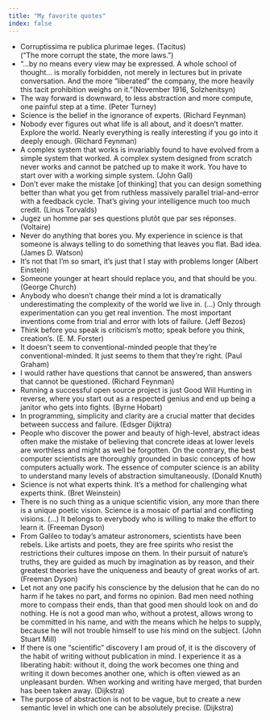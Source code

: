 ```yaml
---
title: "My favorite quotes"
index: false
---
```




- Corruptissima re publica plurimae leges. (Tacitus)<br/>
(&ldquo;The more corrupt the state, the more laws.&rdquo;)
- &ldquo;…by no means every view may be expressed. A whole school of thought… is morally forbidden, not merely in lectures but in private conversation. And the more “liberated” the company, the more heavily this tacit prohibition weighs on it.&rdquo;(November 1916, Solzhenitsyn)
- The way forward is downward, to less abstraction and more compute, one painful step at a time. (Peter Turney)
- Science is the belief in the ignorance of experts. (Richard Feynman)
- Nobody ever figures out what life is all about, and it doesn&rsquo;t matter. Explore the world. Nearly everything is really interesting if you go into it deeply enough. (Richard Feynman)
- A complex system that works is invariably found to have evolved from a simple system that worked. A complex system designed from scratch never works and cannot be patched up to make it work. You have to start over with a working simple system. (John Gall)
- Don&rsquo;t ever make the mistake [of thinking] that you can design something better than what you get from ruthless massively parallel trial-and-error with a feedback cycle. That&rsquo;s giving your intelligence much too much credit. (Linus Torvalds)
- Jugez un homme par ses questions plutôt que par ses réponses. (Voltaire)
- Never do anything that bores you. My experience in science is that someone is always telling to do something that leaves you flat. Bad idea. (James D. Watson)
- It&rsquo;s not that I&rsquo;m so smart, it&rsquo;s just that I stay with problems longer (Albert Einstein)
- Someone younger at heart should replace you, and that should be you. (George Church)
- Anybody who doesn&rsquo;t change their mind a lot is dramatically underestimating the complexity of the world we live in. (&hellip;) Only through experimentation can you get real invention. The most important inventions come from trial and error with lots of failure. (Jeff Bezos)
- Think before you speak is criticism&rsquo;s motto; speak before you think, creation&rsquo;s. (E. M. Forster)
- It doesn&rsquo;t seem to conventional-minded people that they&rsquo;re conventional-minded. It just seems to them that they&rsquo;re right. (Paul Graham)
- I would rather have questions that cannot be answered, than answers that cannot be questioned. (Richard Feynman)
- Running a successful open source project is just Good Will Hunting in reverse, where you start out as a respected genius and end up being a janitor who gets into fights. (Byrne Hobart)
- In programming, simplicity and clarity are a crucial matter that decides between success and failure. (Edsger Dijktra)
- People who discover the power and beauty of high-level, abstract ideas often make the mistake of believing that concrete ideas at lower levels are worthless and might as well be forgotten. On the contrary, the best computer scientists are thoroughly grounded in basic concepts of how computers actually work. The essence of computer science is an ability to understand many levels of abstraction simultaneously. (Donald Knuth)
- Science is not what experts think. It&rsquo;s a method for challenging what experts think. (Bret Weinstein)
- There is no such thing as a unique scientific vision, any more than there is a unique poetic vision. Science is a mosaic of partial and conflicting visions. (&hellip;) It belongs to everybody who is willing to make the effort to learn it. (Freeman Dyson)
- From Galileo to today’s amateur astronomers, scientists have been rebels. Like artists and poets, they are free spirits who resist the restrictions their cultures impose on them. In their pursuit of nature’s truths, they are guided as much by imagination as by reason, and their greatest theories have the uniqueness and beauty of great works of art. (Freeman Dyson)
- Let not any one pacify his conscience by the delusion that he can do no harm if he takes no part, and forms no opinion. Bad men need nothing more to compass their ends, than that good men should look on and do nothing. He is not a good man who, without a protest, allows wrong to be committed in his name, and with the means which he helps to supply, because he will not trouble himself to use his mind on the subject. (John Stuart Mill)
- If there is one &ldquo;scientific&rdquo; discovery I am proud of, it is the discovery of the habit of writing without publication in mind. I experience it as a liberating habit: without it, doing the work becomes one thing and writing it down becomes another one, which is often viewed as an unpleasant burden. When working and writing have merged, that burden has been taken away. (Dijkstra)
- The purpose of abstraction is not to be vague, but to create a new semantic level in which one can be absolutely precise. (Dijkstra)


